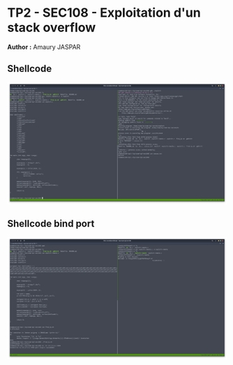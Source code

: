 # TP2 - SEC108 - Exploitation d'un stack overflow

**Author :** Amaury JASPAR

## Shellcode

![local_shell_exploit](ressources/local_shell_exploit.png)

## Shellcode bind port

![shellcode_bind_port](ressources/shellcode_bind_port.png)
